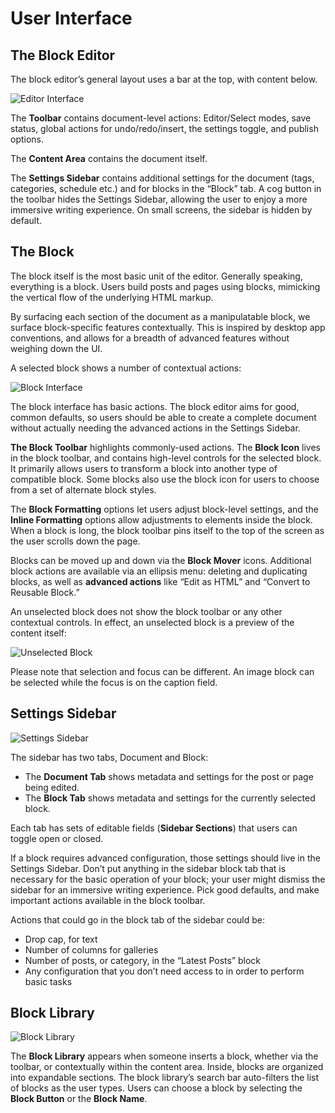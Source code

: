 # User Interface

## The Block Editor

The block editor’s general layout uses a bar at the top, with content below.

![Editor Interface](https://cldup.com/VWA_jMcIRw-3000x3000.png)

The **Toolbar** contains document-level actions: Editor/Select modes, save status, global actions for undo/redo/insert, the settings toggle, and publish options.

The **Content Area** contains the document itself.

The **Settings Sidebar** contains additional settings for the document (tags, categories, schedule etc.) and for blocks in the “Block” tab. A cog button in the toolbar hides the Settings Sidebar, allowing the user to enjoy a more immersive writing experience. On small screens, the sidebar is hidden by default.

## The Block

The block itself is the most basic unit of the editor. Generally speaking, everything is a block. Users build posts and pages using blocks, mimicking the vertical flow of the underlying HTML markup.

By surfacing each section of the document as a manipulatable block, we surface block-specific features contextually. This is inspired by desktop app conventions, and allows for a breadth of advanced features without weighing down the UI.

A selected block shows a number of contextual actions:

![Block Interface](https://cldup.com/3tQqIncKPB-3000x3000.png)

The block interface has basic actions. The block editor aims for good, common defaults, so users should be able to create a complete document without actually needing the advanced actions in the Settings Sidebar.

**The Block Toolbar** highlights commonly-used actions. The **Block Icon** lives in the block toolbar, and contains high-level controls for the selected block. It primarily allows users to transform a block into another type of compatible block. Some blocks also use the block icon for users to choose from a set of alternate block styles.

The **Block Formatting** options let users adjust block-level settings, and the **Inline Formatting** options allow adjustments to elements inside the block. When a block is long, the block toolbar pins itself to the top of the screen as the user scrolls down the page.

Blocks can be moved up and down via the **Block Mover** icons. Additional block actions are available via an ellipsis menu: deleting and duplicating blocks, as well as **advanced actions** like “Edit as HTML” and “Convert to Reusable Block.”

An unselected block does not show the block toolbar or any other contextual controls. In effect, an unselected block is a preview of the content itself:

![Unselected Block](https://cldup.com/DH9HZnEgwH-3000x3000.png)

Please note that selection and focus can be different. An image block can be selected while the focus is on the caption field.

## Settings Sidebar

![Settings Sidebar](https://cldup.com/iAqrn6Gc8o-3000x3000.png)

The sidebar has two tabs, Document and Block:

-   The **Document Tab** shows metadata and settings for the post or page being edited.
-   The **Block Tab** shows metadata and settings for the currently selected block.

Each tab has sets of editable fields (**Sidebar Sections**) that users can toggle open or closed.

If a block requires advanced configuration, those settings should live in the Settings Sidebar. Don’t put anything in the sidebar block tab that is necessary for the basic operation of your block; your user might dismiss the sidebar for an immersive writing experience. Pick good defaults, and make important actions available in the block toolbar.

Actions that could go in the block tab of the sidebar could be:

-   Drop cap, for text
-   Number of columns for galleries
-   Number of posts, or category, in the “Latest Posts” block
-   Any configuration that you don’t need access to in order to perform basic tasks

## Block Library

![Block Library](https://cldup.com/7QoQIoLk-A-3000x3000.png)

The **Block Library** appears when someone inserts a block, whether via the toolbar, or contextually within the content area. Inside, blocks are organized into expandable sections. The block library’s search bar auto-filters the list of blocks as the user types. Users can choose a block by selecting the **Block Button** or the **Block Name**.
